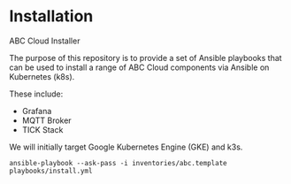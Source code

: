 # Installation

ABC Cloud Installer

The purpose of this repository is to provide a set of Ansible playbooks that can be used to install a range of ABC Cloud components via Ansible on Kubernetes (k8s).

These include:

- Grafana
- MQTT Broker
- TICK Stack

We will initially target Google Kubernetes Engine (GKE) and k3s.

    ansible-playbook --ask-pass -i inventories/abc.template playbooks/install.yml

